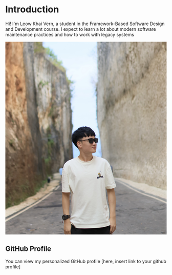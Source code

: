 # Introduction
Hi! I'm Leow Khai Vern, a student in the Framework-Based Software Design and Development course. 
I expect to learn a lot about modern software maintenance practices and how to work with legacy systems

![My Image](ProfilePic.jpg) 

## GitHub Profile

You can view my personalized GitHub profile [here, insert link to your github profile]

